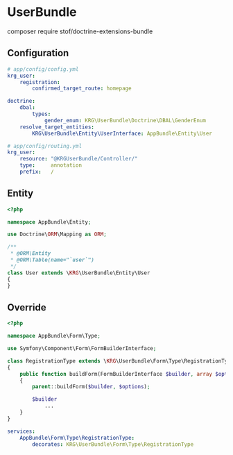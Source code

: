 # UserBundle

composer require stof/doctrine-extensions-bundle

Configuration
-------------

```yaml
# app/config/config.yml
krg_user:
    registration:
        confirmed_target_route: homepage 

doctrine:
    dbal:
        types:
            gender_enum: KRG\UserBundle\Doctrine\DBAL\GenderEnum
    resolve_target_entities:
        KRG\UserBundle\Entity\UserInterface: AppBundle\Entity\User
```

```yaml
# app/config/routing.yml
krg_user:
    resource: "@KRGUserBundle/Controller/"
    type:     annotation
    prefix:   /
```

Entity
------

```php
<?php

namespace AppBundle\Entity;

use Doctrine\ORM\Mapping as ORM;

/**
 * @ORM\Entity
 * @ORM\Table(name="`user`")
 */
class User extends \KRG\UserBundle\Entity\User
{
}
```

Override
--------

```php
<?php

namespace AppBundle\Form\Type;

use Symfony\Component\Form\FormBuilderInterface;

class RegistrationType extends \KRG\UserBundle\Form\Type\RegistrationType
{
    public function buildForm(FormBuilderInterface $builder, array $options)
    {
        parent::buildForm($builder, $options);

        $builder
            ...
    }
}
```

```yaml
services:
    AppBundle\Form\Type\RegistrationType:
        decorates: KRG\UserBundle\Form\Type\RegistrationType
```
